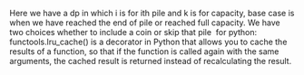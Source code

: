 Here we have a dp in which i is for ith pile and k is for capacity, base case is when we have reached the end of pile or reached full capacity.
We have two choices whether to include a coin or skip that pile
​
for python:
functools.lru_cache() is a decorator in Python that allows you to cache the results of a function, so that if the function is called again with the same arguments, the cached result is returned instead of recalculating the result.